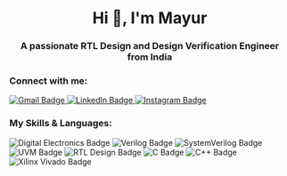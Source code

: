 <h1 align="center">Hi 👋, I'm Mayur</h1>
<h3 align="center">A passionate RTL Design and Design Verification Engineer from India</h3>

<h3 align="left">Connect with me:</h3>
<p align="left">
<a href="mailto:mayurbalpande20@gmail.com">
<img src="https://img.shields.io/badge/Gmail-D14836?style=for-the-badge&logo=gmail&logoColor=white" alt="Gmail Badge" />
</a>
<a href="https://www.linkedin.com/in/mayur-balpande/" target="blank">
<img src="https://www.google.com/search?q=https://img.shields.io/badge/LinkedIn-0077B5%3Fstyle%3Dfor-the-badge%26logo%3Dlinkedin%26logoColor%3Dwhite" alt="LinkedIn Badge" />
</a>
<a href="https://www.google.com/search?q=https://www.instagram.com/mayur.balpande/" target="_blank">
<img src="https://img.shields.io/badge/Instagram-E4405F?style=for-the-badge&logo=instagram&logoColor=white" alt="Instagram Badge" />
</a>
</p>

<h3 align="left">My Skills & Languages:</h3>
<p align="left">
<img src="https://www.google.com/search?q=https://img.shields.io/badge/Digital%2520Electronics-303030%3Fstyle%3Dfor-the-badge%26logoColor%3Dwhite" alt="Digital Electronics Badge" />
<img src="https://www.google.com/search?q=https://img.shields.io/badge/Verilog-4285F4%3Fstyle%3Dfor-the-badge%26logo%3Dverilog%26logoColor%3Dwhite" alt="Verilog Badge" />
<img src="https://www.google.com/search?q=https://img.shields.io/badge/SystemVerilog-4285F4%3Fstyle%3Dfor-the-badge%26logo%3Dsystemverilog%26logoColor%3Dwhite" alt="SystemVerilog Badge" />
<img src="https://www.google.com/search?q=https://img.shields.io/badge/UVM-FF69B4%3Fstyle%3Dfor-the-badge%26logoColor%3Dwhite" alt="UVM Badge" />
<img src="https://www.google.com/search?q=https://img.shields.io/badge/RTL%2520Design-FF5733%3Fstyle%3Dfor-the-badge%26logoColor%3Dwhite" alt="RTL Design Badge" />
<img src="https://www.google.com/search?q=https://img.shields.io/badge/C-A8B9CC%3Fstyle%3Dfor-the-badge%26logo%3Dc%26logoColor%3Dblack" alt="C Badge" />
<img src="https://www.google.com/search?q=https://img.shields.io/badge/C%2B%2B-00599C%3Fstyle%3Dfor-the-badge%26logo%3Dcplusplus%26logoColor%3Dwhite" alt="C++ Badge" />
<img src="https://www.google.com/search?q=https://img.shields.io/badge/Xilinx%2520Vivado-264653%3Fstyle%3Dfor-the-badge%26logoColor%3Dwhite" alt="Xilinx Vivado Badge" />
</p>
